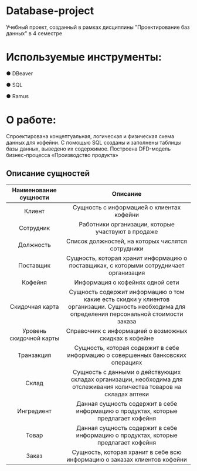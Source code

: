 # Database-project
Учебный проект, созданный в рамках дисциплины "Проектирование баз данных" в 4 семестре

# Используемые инструменты: 
● DBeaver

● SQL

● Ramus

# О работе:
Спроектирована концептуальная, логическая и физическая схема
данных для кофейни. С помощью SQL созданы и заполнены таблицы базы данных,
выведено их содержимое. Построена DFD-модель бизнес-процесса «Производство
продукта»

## Описание сущностей
Наименование сущности   | Описание
:----------------------:|:----------------------------------------------------------------------------------------------------------------------------------------------:
Клиент                  |Сущность с информацией о клиентах кофейни
Сотрудник               |Работники организации, которые участвуют в продаже
Должность               |Список должностей, на которых числятся сотрудники
Поставщик               |Сущность, которая хранит информацию о поставщиках, с которыми сотрудничает организация
Кофейня                 |Информация о кофейнях одной сети
Скидочная карта         |Сущность содержит информацию о том какие есть скидки у клиентов организации. Сущность необходима для определения персональной стоимости заказа
Уровень скидочной карты |Справочник с информацией о возможных скидках в кофейне
Транзакция              |Сущность, которая содержит в себе информацию о совершенных банковских операциях
Склад                   |Сущность с данными о действующих складах организации, необходима для отслеживания количества товаров на складах аптеки
Ингредиент              |Данная сущность содержит в себе информацию о продуктах, которые предлагает кофейня
Товар                   |Данная сущность содержит в себе информацию о продуктах, которые предлагает кофейня
Заказ                   |Сущность, которая хранит в себе всю информацию о заказах клиентов кофейни


